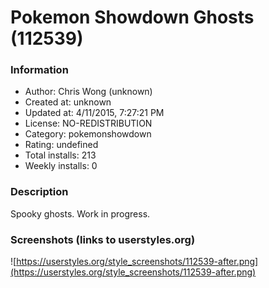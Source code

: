# Pokemon Showdown Ghosts (112539)

### Information
- Author: Chris Wong (unknown)
- Created at: unknown
- Updated at: 4/11/2015, 7:27:21 PM
- License: NO-REDISTRIBUTION
- Category: pokemonshowdown
- Rating: undefined
- Total installs: 213
- Weekly installs: 0


### Description
Spooky ghosts. Work in progress.


### Screenshots (links to userstyles.org)
![https://userstyles.org/style_screenshots/112539-after.png](https://userstyles.org/style_screenshots/112539-after.png)


